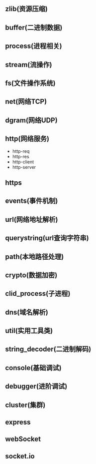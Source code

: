 ## zlib(资源压缩)  

## buffer(二进制数据)  

## process(进程相关)  

## stream(流操作)  

## fs(文件操作系统)  

## net(网络TCP)  

## dgram(网络UDP)  

## http(网络服务)  
- http-req  
- http-res  
- http-client  
- http-server  

## https

## events(事件机制)

## url(网络地址解析)  

## querystring(url查询字符串)  

## path(本地路径处理)  

## crypto(数据加密)  

## clid_process(子进程)  

## dns(域名解析)  

## util(实用工具类)  

## string_decoder(二进制解码)  

## console(基础调试)  

## debugger(进阶调试)  

## cluster(集群)  

## express

## webSocket

## socket.io
